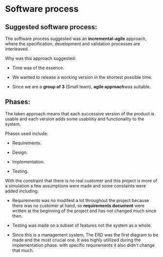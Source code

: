 # Software process

## Suggested software process:

The software process suggested was an **incremental-agile** approach, where the specification, development and validation processes are interleaved.

Why was this approach suggested:

- Time was of the essence.

- We wanted to release a working version in the shortest possible time.

- Since we are a **group of 3** (Small team), **agile approach**was suitable.

## Phases:

The taken approach means that each successive version of the product is usable and each version adds some usabilitiy and functionality to the system.

Phases used include:

- Requirements. 

- Design. 

- Implementation.

- Testing.

With the constraint that there is no real customer and this project is more of a simulation a few assumptions were made and some constaints were added including:

- Requirements was no modifeid a lot throughout the project because there was no customer at hand, so **requirements document** were written at the beginning of the project and has not changed much since then.

- Testing was made on a subset of features not the system as a whole. 

- Since this is a management system, The ERD was the first diagram to be made and the most crucial one. It was highly utillized during the implementation phase. with specific requirements it also didn't change that much. 


